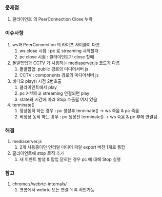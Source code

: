### 문제점

1. 클라이언트 의 PeerConnection Close 누락 



### 이슈사항

1. ws과 PeerConnection 의 라이프 사이클이 다름
   1. ws close 시점 : pc 로 streaming 시작할때
   2. pc close 시점 : 클라이언트가 close 할때
2. 돌발팝업과 CCTV 가 사용하는 mediaserver.js 코드가 다름 
   1. 돌발팝업: public 경로의 미디어서버 js
   2. CCTV : components 경로의 미디어서버 js
3. 비디오 play() 시점 2번호출
   1. 클라이언트에서 play
   2. pc 커넥하고 streaming 연결되면 play 
   3. state와 시간에 따라 Stop 호출될 여지 있음 
4. terminate() 
   1. 정상동작 하는 경우 : pc 생성후 terminate() → ws 죽음 & pc 죽음 
   2. 비정상 동작 하는 경우 : pc 생성전 terminate() →  ws 죽음 & pc 후에 연결됨 



### 해결

1. mediaserver.js
   1. 2개 사용중이던 언리얼 미디어 파일 export 버전 1개로 통합 
2. 클라이언트에 stop 로직 추가 
   1. 새 이벤트 발생 & 팝업 닫히는 경우 pc 에 대해 Stop 실행 



### 참고

1. chrome://webrtc-internals/ 
   1. 크롬에서 webrtc 모든 연결 목록 확인가능 